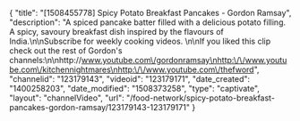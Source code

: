 {
    "title": "[1508455778] Spicy Potato Breakfast Pancakes - Gordon Ramsay",
    "description": "A spiced pancake batter filled with a delicious potato filling. A spicy, savoury breakfast dish inspired by the flavours of India.\n\nSubscribe for weekly cooking videos. \n\nIf you liked this clip check out the rest of Gordon's channels:\n\nhttp:\/\/www.youtube.com\/gordonramsay\nhttp:\/\/www.youtube.com\/kitchennightmares\nhttp:\/\/www.youtube.com\/thefword",
    "channelid": "123179143",
    "videoid": "123179171",
    "date_created": "1400258203",
    "date_modified": "1508373258",
    "type": "captivate",
    "layout": "channelVideo",
    "url": "\/food-network\/spicy-potato-breakfast-pancakes-gordon-ramsay\/123179143-123179171"
}
